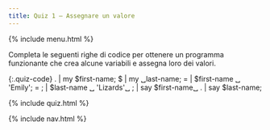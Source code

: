 ```yaml
---
title: Quiz 1 — Assegnare un valore
---
```


{% include menu.html %}

Completa le seguenti righe di codice per ottenere un programma funzionante che crea alcune variabili e assegna loro dei valori.

{:.quiz-code}
. | my $first-name;
$ | my ␣last-name;
= | $first-name ␣ &apos;Emily&apos;;
= ; | $last-name ␣ &apos;Lizards&apos;␣
; | say $first-name␣
. | say $last-name;

{% include quiz.html %}

{% include nav.html %}